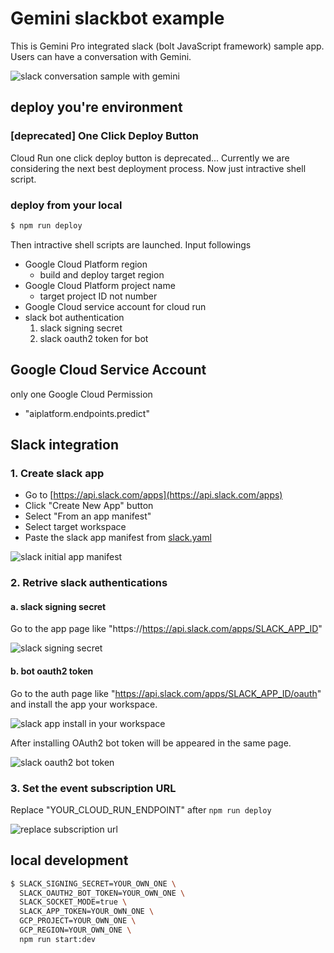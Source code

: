 # Gemini slackbot example

This is Gemini Pro integrated slack (bolt JavaScript framework) sample app. Users can have a conversation with Gemini.

![slack conversation sample with gemini](./docs/images/sample.png)

## deploy you're environment

### [deprecated] One Click Deploy Button

Cloud Run one click deploy button is deprecated...
Currently we are considering the next best deployment process.
Now just intractive shell script.

### deploy from your local

```sh
$ npm run deploy
```

Then intractive shell scripts are launched. Input followings

- Google Cloud Platform region
  - build and deploy target region
- Google Cloud Platform project name
  - target project ID not number
- Google Cloud service account for cloud run
- slack bot authentication
  1. slack signing secret
  2. slack oauth2 token for bot

## Google Cloud Service Account

only one Google Cloud Permission

- "aiplatform.endpoints.predict"

## Slack integration

### 1. Create slack app

- Go to [https://api.slack.com/apps](https://api.slack.com/apps)
- Click "Create New App" button
- Select "From an app manifest"
- Select target workspace
- Paste the slack app manifest from [slack.yaml](./slack.yaml)

![slack initial app manifest](./docs/images/paste-app-manifest.png)

### 2. Retrive slack authentications

#### a. slack signing secret

Go to the app page like "https://https://api.slack.com/apps/SLACK_APP_ID"

![slack signing secret](./docs/images/slack-signing-secret.png)

#### b. bot oauth2 token

Go to the auth page like "https://api.slack.com/apps/SLACK_APP_ID/oauth" and install the app your workspace.

![slack app install in your workspace](./docs/images/slack-install-app-to-retreive-oauth-tokens.png)

After installing OAuth2 bot token will be appeared in the same page.

![slack oauth2 bot token](./docs/images/slack-oauth-bot-token.png)

### 3. Set the event subscription URL

Replace "YOUR_CLOUD_RUN_ENDPOINT" after `npm run deploy`

![replace subscription url](./docs/images/slack-subscribe-endpoint.png)

## local development

```sh
$ SLACK_SIGNING_SECRET=YOUR_OWN_ONE \
  SLACK_OAUTH2_BOT_TOKEN=YOUR_OWN_ONE \
  SLACK_SOCKET_MODE=true \
  SLACK_APP_TOKEN=YOUR_OWN_ONE \
  GCP_PROJECT=YOUR_OWN_ONE \
  GCP_REGION=YOUR_OWN_ONE \
  npm run start:dev
```
